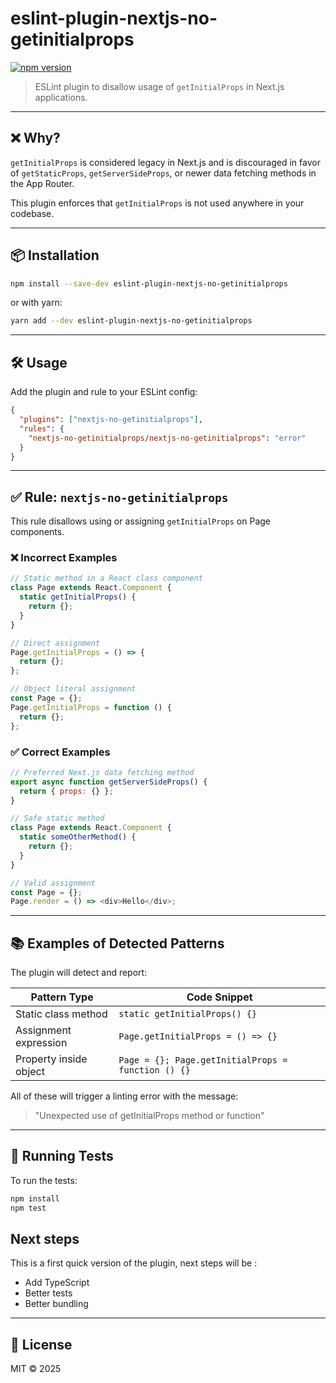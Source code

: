 # eslint-plugin-nextjs-no-getinitialprops

[![npm version](https://img.shields.io/npm/v/eslint-plugin-nextjs-no-getinitialprops.svg)](https://www.npmjs.com/package/eslint-plugin-nextjs-no-getinitialprops)

> ESLint plugin to disallow usage of `getInitialProps` in Next.js applications.

---

## ❌ Why?

`getInitialProps` is considered legacy in Next.js and is discouraged in favor of `getStaticProps`, `getServerSideProps`, or newer data fetching methods in the App Router.

This plugin enforces that `getInitialProps` is not used anywhere in your codebase.

---

## 📦 Installation

```bash
npm install --save-dev eslint-plugin-nextjs-no-getinitialprops
```

or with yarn:

```bash
yarn add --dev eslint-plugin-nextjs-no-getinitialprops
```

---

## 🛠 Usage

Add the plugin and rule to your ESLint config:

```json
{
  "plugins": ["nextjs-no-getinitialprops"],
  "rules": {
    "nextjs-no-getinitialprops/nextjs-no-getinitialprops": "error"
  }
}
```

---

## ✅ Rule: `nextjs-no-getinitialprops`

This rule disallows using or assigning `getInitialProps` on Page components.

### ❌ Incorrect Examples

```js
// Static method in a React class component
class Page extends React.Component {
  static getInitialProps() {
    return {};
  }
}

// Direct assignment
Page.getInitialProps = () => {
  return {};
};

// Object literal assignment
const Page = {};
Page.getInitialProps = function () {
  return {};
};
```

### ✅ Correct Examples

```js
// Preferred Next.js data fetching method
export async function getServerSideProps() {
  return { props: {} };
}

// Safe static method
class Page extends React.Component {
  static someOtherMethod() {
    return {};
  }
}

// Valid assignment
const Page = {};
Page.render = () => <div>Hello</div>;
```

---

## 📚 Examples of Detected Patterns

The plugin will detect and report:

| Pattern Type             | Code Snippet                                       |
|--------------------------|----------------------------------------------------|
| Static class method      | `static getInitialProps() {}`                      |
| Assignment expression    | `Page.getInitialProps = () => {}`                 |
| Property inside object   | `Page = {}; Page.getInitialProps = function () {}`|

All of these will trigger a linting error with the message:

> "Unexpected use of getInitialProps method or function"

---

## 🧪 Running Tests

To run the tests:

```bash
npm install
npm test
```

## Next steps

This is a first quick version of the plugin, next steps will be :

- Add TypeScript
- Better tests
- Better bundling

---

## 📄 License

MIT © 2025
